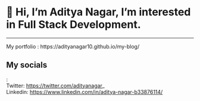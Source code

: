 <h1>👋 Hi, I’m Aditya Nagar, I’m interested in Full Stack Development. </h1>
<hr>
My portfolio : https://adityanagar10.github.io/my-blog/ <br>

<strong><h2>My socials</h2></strong>:<br>
Twitter: https://twitter.com/adityanagar_ <br>
Linkedin: https://www.linkedin.com/in/aditya-nagar-b33876114/ <br>

